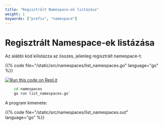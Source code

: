 ```yaml
---
title: "Regisztrált Namespace-ek listázása"
weight: 1
keywords: ["prefix", "namespace"]
---
```


# Regisztrált Namespace-ek listázása

Az alábbi kód kilistázza az összes, jelenleg regisztrált namespace-t:

{{% code file="/static/src/namespaces/list_namespaces.go" language="go" %}}

[![Run this code on Repl.it](https://repl.it/badge/github/tombenke/cayley-cookbook-src)](https://repl.it/@tombenke/cayley-cookbook-src#namespaces/list_namespaces.go)

```bash
    cd namespaces
    go run list_namespaces.go`
```

A program kimenete:

{{% code file="/static/src/namespaces/list_namespaces.out" language="go" %}}

